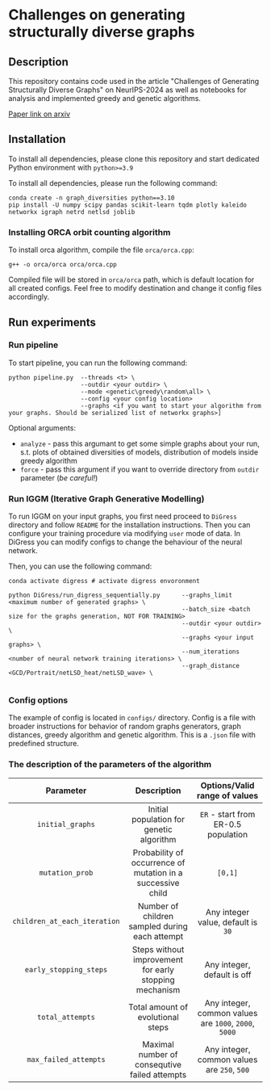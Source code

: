 # Challenges on generating structurally diverse graphs
## Description
This repository contains code used in the article "Challenges of Generating Structurally Diverse Graphs" on NeurIPS-2024 as well as notebooks for analysis and implemented greedy and genetic algorithms.

[Paper link on arxiv](https://arxiv.org/abs/2409.18859)

## Installation

To install all dependencies, please clone this repository and start dedicated Python environment with `python>=3.9`


To install all dependencies, please run the following command:

```{bash}
conda create -n graph_diversities python==3.10
pip install -U numpy scipy pandas scikit-learn tqdm plotly kaleido networkx igraph netrd netlsd joblib 
```

### Installing ORCA orbit counting algorithm

To install orca algorithm, compile the file `orca/orca.cpp`:

```{bash}
g++ -o orca/orca orca/orca.cpp
```

Compiled file will be stored in `orca/orca` path, which is default location for all created configs. Feel free to modify destination and change it config files accordingly.

## Run experiments

### Run pipeline

To start pipeline, you can run the following command:

```{bash}
python pipeline.py  --threads <t> \
                    --outdir <your outdir> \
                    --mode <genetic\greedy\random\all> \ 
                    --config <your config location> 
                    --graphs <if you want to start your algorithm from your graphs. Should be serialized list of networkx graphs>]

```

Optional arguments:

- `analyze` - pass this argumant to get some simple graphs about your run, s.t. plots of obtained diversities of models, distribution of models inside greedy algorithm
- `force` - pass this argument if you want to override directory from `outdir` parameter (_be careful!_)

### Run IGGM (Iterative Graph Generative Modelling)

To run IGGM on your input graphs, you first need proceed to `DiGress` directory and follow `README` for the installation instructions. Then you can configure your training procedure via modifying `user` mode of data. In DiGress you can modify configs to change the behaviour of the neural network.

Then, you can use the following command:

```{bash}
conda activate digress # activate digress envoronment

python DiGress/run_digress_sequentially.py      --graphs_limit <maximum number of generated graphs> \
                                                --batch_size <batch size for the graphs generation, NOT FOR TRAINING>
                                                --outdir <your outdir> \
                                                --graphs <your input graphs> \ 
                                                --num_iterations <number of neural network training iterations> \ 
                                                --graph_distance <GCD/Portrait/netLSD_heat/netLSD_wave> \ 
                                    

```

### Config options

The example of config is located in `configs/` directory. Config is a file with broader instructions for behavior of random graphs generators, graph distances, greedy algorithm and genetic algorithm. This is a `.json` file with predefined structure.

### The description of the parameters of the algorithm

|         **Parameter**        |                            **Description**                            |                                                                                       **Options/Valid range of values**                                                                                      |
|:----------------------------:|:---------------------------------------------------------------------:|:------------------------------------------------------------------------------------------------------------------------------------------------------------------------------------------------------------:|
| `initial_graphs`             |                Initial population for genetic algorithm               |`ER` - start from ER-0.5 population                                                                                                                  |
| `mutation_prob`              | Probability of occurrence of mutation in a successive child           | `[0,1]`                                                                                                                                                                                                      |
| `children_at_each_iteration` | Number of children sampled during each attempt                        | Any integer value, default is `30`                                                                                                                                                                           |
| `early_stopping_steps`       | Steps without improvement for early stopping mechanism                | Any integer, default is off                                                                                                                                                                                  |
| `total_attempts`           | Total amount of evolutional steps                                     | Any integer, common values are `1000`, `2000`, `5000`                                                                                                                                                        |
| `max_failed_attempts`           | Maximal number of consequtive failed attempts                                     | Any integer, common values are `250`, `500`                                                                                                                                                       |
